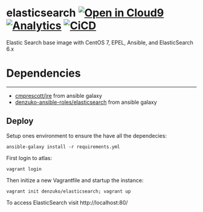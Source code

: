 # elasticsearch [![Open in Cloud9](https://img.shields.io/badge/Open%20in-Cloud9-blue.svg?style=flat-square)](https://c9.io/auth/github?r=https%3A%2F%2Fc9.io%2Fopen%2F%3Fclone_url%3Dhttps%253A%252F%252Fgithub.com%252Fdenzuko%252Fcom.dwightaspencer.vagrant.elasticsearch.git) [![Analytics](https://ga-beacon.appspot.com/UA-110571074-1/denzuko/ansible-roles/com.dwightaspencer.vagrant.elasticsearch?flat)](https://github.com/denzuko/com.dwightaspencer.vagrant.elasticsearch) [![CiCD](https://img.shields.io/travis/denzuko/com.dwightaspencer.vagrant.elasticsearch.svg?style=flat-square)](https://travis-ci.org/denzuko/com.dwightaspencer.vagrant.elasticsearch)

Elastic Search base image with CentOS 7, EPEL, Ansible, and ElasticSearch 6.x


# Dependencies
------------

 * [cmprescott/jre](https://galaxy.ansible.com/cmprescott/jre/) from ansible galaxy
 * [denzuko-ansible-roles/elasticsearch](https://galaxy.ansible.com/denzuko-ansible-roles/elasticsearch/) from ansible galaxy


## Deploy

Setup ones environment to ensure the have all the dependecies:

`ansible-galaxy install -r requirements.yml`

First login to atlas:

`vagrant login`

Then initize a new Vagrantfile and startup the instance:

`vagrant init denzuko/elasticsearch; vagrant up`

To access ElasticSearch visit http://localhost:80/
